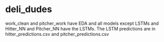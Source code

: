# deli_dudes

work_clean and pitcher_work have EDA and all models except LSTMs and Hitter_NN and Pitcher_NN have the LSTMs. The LSTM predictions are in hitter_predictions.csv and pitcher_predictions.csv
